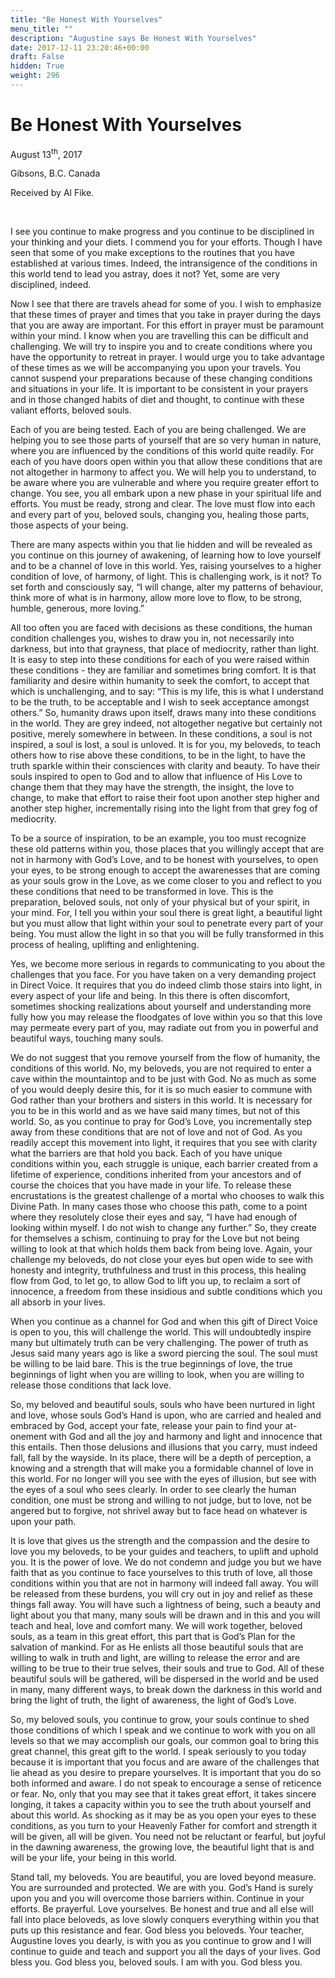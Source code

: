 ```yaml
---
title: "Be Honest With Yourselves"
menu_title: ""
description: "Augustine says Be Honest With Yourselves"
date: 2017-12-11 23:20:46+00:00
draft: False
hidden: True
weight: 296
---
```

# Be Honest With Yourselves
August 13<sup>th</sup>, 2017

Gibsons, B.C. Canada

Received by Al Fike.

 

I see you continue to make progress and you continue to be disciplined in your thinking and your diets. I commend you for your efforts. Though I have seen that some of you make exceptions to the routines that you have established at various times. Indeed, the intransigence of the conditions in this world tend to lead you astray, does it not? Yet, some are very disciplined, indeed. 

Now I see that there are travels ahead for some of you. I wish to emphasize that these times of prayer and times that you take in prayer during the days that you are away are important. For this effort in prayer must be paramount within your mind. I know when you are travelling this can be difficult and challenging. We will try to inspire you and to create conditions where you have the opportunity to retreat in prayer. I would urge you to take advantage of these times as we will be accompanying you upon your travels. You cannot suspend your preparations because of these changing conditions and situations in your life. It is important to be consistent in your prayers and in those changed habits of diet and thought, to continue with these valiant efforts, beloved souls. 

Each of you are being tested. Each of you are being challenged. We are helping you to see those parts of yourself that are so very human in nature, where you are influenced by the conditions of this world quite readily. For each of you have doors open within you that allow these conditions that are not altogether in harmony to affect you. We will help you to understand, to be aware where you are vulnerable and where you require greater effort to change. You see, you all embark upon a new phase in your spiritual life and efforts. You must be ready, strong and clear. The love must flow into each and every part of you, beloved souls, changing you, healing those parts, those aspects of your being. 

There are many aspects within you that lie hidden and will be revealed as you continue on this journey of awakening, of learning how to love yourself and to be a channel of love in this world. Yes, raising yourselves to a higher condition of love, of harmony, of light. This is challenging work, is it not? To set forth and consciously say, “I will change, alter my patterns of behaviour, think more of what is in harmony, allow more love to flow, to be strong, humble, generous, more loving.”  

All too often you are faced with decisions as these conditions, the human condition challenges you, wishes to draw you in, not necessarily into darkness, but into that grayness, that place of mediocrity, rather than light. It is easy to step into these conditions for each of you were raised within these conditions - they are familiar and sometimes bring comfort. It is that familiarity and desire within humanity to seek the comfort, to accept that which is unchallenging, and to say: “This is my life, this is what I understand to be the truth, to be acceptable and I wish to seek acceptance amongst others.” So, humanity draws upon itself, draws many into these conditions in the world. They are grey indeed, not altogether negative but certainly not positive, merely somewhere in between. In these conditions, a soul is not inspired, a soul is lost, a soul is unloved. It is for you, my beloveds, to teach others how to rise above these conditions, to be in the light, to have the truth sparkle within their consciences with clarity and beauty. To have their souls inspired to open to God and to allow that influence of His Love to change them that they may have the strength, the insight, the love to change, to make that effort to raise their foot upon another step higher and another step higher, incrementally rising into the light from that grey fog of mediocrity. 

To be a source of inspiration, to be an example, you too must recognize these old patterns within you, those places that you willingly accept that are not in harmony with God’s Love, and to be honest with yourselves, to open your eyes, to be strong enough to accept the awarenesses that are coming as your souls grow in the Love, as we come closer to you and reflect to you these conditions that need to be transformed in love. This is the preparation, beloved souls, not only of your physical but of your spirit, in your mind. For, I tell you within your soul there is great light, a beautiful light but you must allow that light within your soul to penetrate every part of your being. You must allow the light in so that you will be fully transformed in this process of healing, uplifting and enlightening.

Yes, we become more serious in regards to communicating to you about the challenges that you face. For you have taken on a very demanding project in Direct Voice. It requires that you do indeed climb those stairs into light, in every aspect of your life and being. In this there is often discomfort, sometimes shocking realizations about yourself and understanding more fully how you may release the floodgates of love within you so that this love may permeate every part of you, may radiate out from you in powerful and beautiful ways, touching many souls. 

We do not suggest that you remove yourself from the flow of humanity, the conditions of this world. No, my beloveds, you are not required to enter a cave within the mountaintop and to be just with God. No as much as some of you would deeply desire this, for it is so much easier to commune with God rather than your brothers and sisters in this world. It is necessary for you to be in this world and as we have said many times, but not of this world. So, as you continue to pray for God’s Love, you incrementally step away from these conditions that are not of love and not of God. As you readily accept this movement into light,  it requires that you see with clarity what the barriers are that hold you back. Each of you have unique conditions within you, each struggle is unique, each barrier created from a lifetime of experience, conditions inherited from your ancestors and of course the choices that you have made in your life. To release these encrustations is the greatest challenge of a mortal who chooses to walk this Divine Path. In many cases those who choose this path, come to a point where they resolutely close their eyes and say, “I have had enough of looking within myself. I do not wish to change any further.” So, they create for themselves a schism, continuing to pray for the Love but not being willing to look at that which holds them back from being love. Again, your challenge my beloveds, do not close your eyes but open wide to see with honesty and integrity, truthfulness and trust in this process, this healing flow from God, to let go, to allow God to lift you up, to reclaim a sort of innocence, a freedom from these insidious and subtle conditions which you all absorb in your lives. 

When you continue as a channel for God and when this gift of Direct Voice is open to you, this will challenge the world. This will undoubtedly inspire many but ultimately truth can be very challenging. The power of truth as Jesus said many years ago is like a sword piercing the soul. The soul must be willing to be laid bare. This is the true beginnings of love, the true beginnings of light when you are willing to look, when you are willing to release those conditions that lack love. 

So, my beloved and beautiful souls, souls who have been nurtured in light and love, whose souls God’s Hand is upon, who are carried and healed and embraced by God, accept your fate, release your pain to find your at-onement with God and all the joy and harmony and light and innocence that this entails. Then those delusions and illusions that you carry, must indeed fall, fall by the wayside. In its place, there will be a depth of perception, a knowing and a strength that will make you a formidable channel of love in this world. For no longer will you see with the eyes of illusion, but see with the eyes of a soul who sees clearly. In order to see clearly the human condition, one must be strong and willing to not judge, but to love, not be angered but to forgive, not shrivel away but to face head on whatever is upon your path. 

It is love that gives us the strength and the compassion and the desire to love you my beloveds, to be your guides and teachers, to uplift and uphold you. It is the power of love. We do not condemn and judge you but we have faith that as you continue to face yourselves to this truth of love, all those conditions within you that are not in harmony will indeed fall away. You will be released from these burdens, you will cry out in joy and relief as these things fall away. You will have such a lightness of being, such a beauty and light about you that many, many souls will be drawn and in this and you will teach and heal, love and comfort many. We will work together, beloved souls, as a team in this great effort, this part that is God’s Plan for the salvation of mankind. For as He enlists all those beautiful souls that are willing to walk in truth and light, are willing to release the error and are willing to be true to their true selves, their souls and true to God. All of these beautiful souls will be gathered, will be dispersed in the world and be used in many, many different ways, to break down the darkness in this world and bring the light of truth, the light of awareness, the light of God’s Love. 

So, my beloved souls, you continue to grow, your souls continue to shed those conditions of which I speak and we continue to work with you on all levels so that we may accomplish our goals, our common goal to bring this great channel, this great gift to the world. I speak seriously to you today because it is important that you focus and are aware of the challenges that lie ahead as you desire to prepare yourselves. It is important that you do so both informed and aware. I do not speak to encourage a sense of reticence or fear. No, only that you may see that it takes great effort, it takes sincere longing, it takes a capacity within you to see the truth about yourself and about this world. As shocking as it may be as you open your eyes to these conditions, as you turn to your Heavenly Father for comfort and strength it will be given, all will be given. You need not be reluctant or fearful, but joyful in the dawning awareness, the growing love, the beautiful light that is and will be your life, your being in this world.

Stand tall, my beloveds. You are beautiful, you are loved beyond measure. You are surrounded and protected. We are with you. God’s Hand is surely upon you and you will overcome those barriers within. Continue in your efforts. Be prayerful. Love yourselves. Be honest and true and all else will fall into place beloveds, as love slowly conquers everything within you that puts up this resistance and fear. God bless you beloveds. Your teacher, Augustine loves you dearly, is with you as you continue to grow and I will continue to guide and teach and support you all the days of your lives. God bless you. God bless you, beloved souls. I am with you. God bless you.


